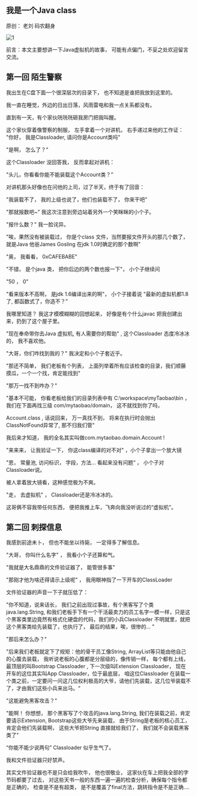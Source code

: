 ## 我是一个Java class

原创： 老刘  码农翻身

![1](http://mmbiz.qpic.cn/mmbiz/KyXfCrME6UIE4qDvFHFJicMVlzd8uv1RiaQ0ayfdYWaxK3kSk1PMH4fPeK2xBScicr46tc9W5KiajP7Jicf25XcJY7A/640?wx_fmt=jpeg&tp=webp&wxfrom=5)

前言：本文主要想讲一下Java虚拟机的故事， 可能有点偏门，不妥之处欢迎留言交流。

## 第一回 陌生警察



我出生在C盘下面一个很深层次的目录下， 也不知道是谁把我放到这里的。

我一直在睡觉，外边的日出日落，风雨雷电和我一点关系都没有。



直到有一天，有个家伙咣咣咣砸我房门把我叫醒。

这个家伙穿着像警察的制服， 左手拿着一个对讲机， 右手递过来他的工作证： "你好， 我是Classloader,  请问你是Account类吗"

"是啊， 怎么了？"

 这个Classloader 没回答我， 反而拿起对讲机：

"头儿，你看看你能不能装载这个Account类？” 

对讲机那头好像也在问他的上司，过了半天，终于有了回音：

"我装载不了， 我的上级也说了，他们也装载不了， 你来干吧"



"那就报数吧~” 我这次注意到旁边站着另外一个笑眯眯的小个子。

"报什么数？" 我一脸诧异。

"唉，果然没有被装载过， 你是个class 文件，当然要报文件开头的那几个数了， 就是Java 他爸James Gosling 在jdk 1.0时确定的那个数啊"

"奥， 我看看， 0xCAFEBABE"

"不错， 是个java 类， 把你后边的两个数也报一下"， 小个子继续问

"50 ， 0" 

"看来版本不高啊， 是jdk 1.6编译出来的啊"，  小个子接着说 "最新的虚拟机都1.8了,  都函数式了，你造不？”

我哪里知道？ 我这才模模糊糊的回想起来， 好像是有个什么javac 把我创建出来，扔到了这个屋子里。



"现在奉命带你去Java 虚拟机, 有人需要你的帮助" , 这个Classloader 态度冷冰冰的， 我不喜欢他。 

"大哥，你们咋找到我的？"  我决定和小个子套近乎。

"那还不简单， 我们老板有个列表， 上面列举着所有应该检查的目录，我们顺藤摸瓜，一个一个找，肯定能找到"

"那万一找不到咋办？"

"基本不可能， 你看老板给我们的目录列表中有 C:\workspace\myTaobao\bin  ， 我们在下面再找三级 com/mytaobao/domain， 这不就找到你了吗， 

 Account.class , 话说回来， 万一真找不到， 将来在执行时会抛出ClassNotFound异常了, 那不归我们管"


 我后来才知道， 我的全名其实叫做com.mytaobao.domain.Account !


"来来来， 让我验证一下， 你这class编译的对不对" ，小个子拿出一个放大镜

"恩， 常量池,  访问标识， 字段，方法... 看起来没有问题“ ， 小个子对Classloader说。 

被人拿着放大镜看，这种感觉极为不爽。

"走， 去虚拟机"  ， Classloader还是冷冰冰的。 

这哥俩不容我带任何东西， 便把我推上车，飞奔向我没听说过的“虚拟机”。

## 第二回 刺探信息

我感到前途未卜， 但也不能坐以待毙， 一定得多了解信息。

"大哥， 你叫什么名字" ， 我看小个子还算和气。

"我就是大名鼎鼎的文件验证器了， 能管很多事"

"那刚才他为啥还得请示上级呢" ， 我用眼神指了一下开车的ClassLoader

文件验证器的声音一下子就压低了：

"你不知道，说来话长， 我们之前出现过事故，有个黑客写了个类java.lang.String,  和我们老板手下有一个干活最卖力的员工名字一模一样，只是这个黑客类里边竟然有格式化硬盘的代码，我们的小兵Classloader 不明就里，就把这个黑客类给先装载了，也执行了， 最后的结果，唉，很惨的... "


"那后来怎么办？" 

"后来我们老板就定下了规矩：他的骨干员工像String, ArrayList等只能由他自己的心腹去装载， 我听说老板的心腹都是分层级的，像传销一样， 每个都有上线， 最顶层的叫Bootstrap Classloader , 下一次级叫Extension Classloader， 现在开车的这位其实叫App Classloader，位于最底层，  咱这位Classloader 在装载一个类之前，一定要问一问这几位权利极高的大爷，请他们先装载，这几位爷装载不了，才由我们这些小兵来出马。“


"这能避免黑客攻击？"

"能啊！ 你想想， 那个黑客写了个攻击的java.lang.String,  我们在装载之前，肯定要请示Extension, Bootstrap这些大爷先来装载， 由于String是老板的核心员工，肯定会他们先装载啊， 这些大爷把String 直接就给我们了， 我们就不会装载黑客类了"


“你能不能少说两句” Classloader 似乎生气了。

我和文件验证器只好禁声。

其实文件验证器也不是只会给我吹牛， 他也很敬业， 这家伙在车上把我全部的字节码都要了过去， 对这些天书一般的东西一遍一遍的检查分析，确保每个指令都是正确的， 检查是不是有超类， 是不是覆盖了final方法，跳转指令是不是正确....











